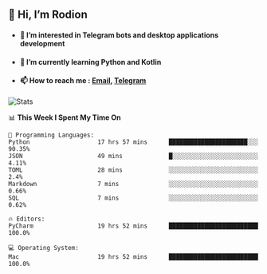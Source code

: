 ## 👋 Hi, I’m Rodion
- #### 👀 I’m interested in Telegram bots and desktop applications development
- #### 🌱 I’m currently learning Python and Kotlin
- #### 📫 How to reach me : [Email](mailto:me@lavn.ml), [Telegram](https://t.me/fast_geek)

![Stats](https://github-readme-stats.vercel.app/api?username=fast-geek&show_icons=true&theme=github_dark&hide_border=true&hide=issues&count_private=true&layout=compact)


<!--START_SECTION:waka-->
📊 **This Week I Spent My Time On** 

```text
💬 Programming Languages: 
Python                   17 hrs 57 mins      ██████████████████████░░░   90.35% 
JSON                     49 mins             █░░░░░░░░░░░░░░░░░░░░░░░░   4.11% 
TOML                     28 mins             ░░░░░░░░░░░░░░░░░░░░░░░░░   2.4% 
Markdown                 7 mins              ░░░░░░░░░░░░░░░░░░░░░░░░░   0.66% 
SQL                      7 mins              ░░░░░░░░░░░░░░░░░░░░░░░░░   0.62%

🔥 Editors: 
PyCharm                  19 hrs 52 mins      █████████████████████████   100.0%

💻 Operating System: 
Mac                      19 hrs 52 mins      █████████████████████████   100.0%

```


<!--END_SECTION:waka-->
